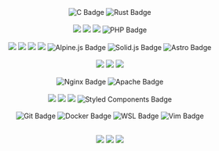 <div align="center">
  <div draggable="false">
     <img src="https://img.shields.io/badge/C-A8B9CC?style=for-the-badge&logo=c&logoColor=white" alt="C Badge">
     <img src="https://img.shields.io/badge/Rust-000000?style=for-the-badge&logo=rust&logoColor=white" alt="Rust Badge">
  </div>

  <br/>
  <div draggable="false">
    <img src="https://img.shields.io/badge/javascript%20-%23F0DB4F.svg?&style=for-the-badge&logo=javascript&logoColor=black"/>
    <img src="https://img.shields.io/badge/typescript%20-%23007ACC.svg?&style=for-the-badge&logo=typescript&logoColor=white"/>
    <img src="https://img.shields.io/badge/python-3670A0?style=for-the-badge&logo=python&logoColor=ffdd54"/>
    <img src="https://img.shields.io/badge/PHP-777BB4?style=for-the-badge&logo=php&logoColor=white" alt="PHP Badge">
  </div>
    
<br/>
  <div draggable="false">
     <img src="https://img.shields.io/badge/node.js%20-%2343853D.svg?&style=for-the-badge&logo=node.js&logoColor=white"/>
    <img src="https://img.shields.io/badge/react%20-%2320232a.svg?&style=for-the-badge&logo=react&logoColor=%2361DAFB"/>
    <img src="https://img.shields.io/badge/next%20-%23000000.svg?&style=for-the-badge&logo=next.js&logoColor=white"/>
    <img src="https://img.shields.io/badge/express%20-%23222222.svg?&style=for-the-badge&logo=express&logoColor=white"/>
    <img src="https://img.shields.io/badge/Alpine.js-8BC0D0?style=for-the-badge&logo=alpinelinux&logoColor=white" alt="Alpine.js Badge">
    <img src="https://img.shields.io/badge/Solid.js-28282A?style=for-the-badge&logo=solid&logoColor=white" alt="Solid.js Badge">
    <img src="https://img.shields.io/badge/Astro-000000?style=for-the-badge&logo=astro&logoColor=white" alt="Astro Badge">
  </div>
<br/>
  <div draggable="false">
    <img src="https://img.shields.io/badge/mysql%20-%2302758F.svg?&style=for-the-badge&logo=mysql&logoColor=white"/>
    <img src="https://img.shields.io/badge/postgresql%20-%23306792.svg?&style=for-the-badge&logo=postgresql&logoColor=white"/>
    <img src="https://img.shields.io/badge/mongodb%20-%2302684A.svg?&style=for-the-badge&logo=mongodb&logoColor=white"/>
  </div>
  <br/>
  <div draggable="false">
    <img src="https://img.shields.io/badge/Nginx-009639?style=for-the-badge&logo=nginx&logoColor=white" alt="Nginx Badge">
    <img src="https://img.shields.io/badge/Apache-D22128?style=for-the-badge&logo=apache&logoColor=white" alt="Apache Badge">
  </div>
  <br/>
  <div draggable="false">
    <img src="https://img.shields.io/badge/html5%20-%23E34F26.svg?&style=for-the-badge&logo=html5&logoColor=white"/>
    <img src="https://img.shields.io/badge/css3%20-%231572B6.svg?&style=for-the-badge&logo=css3&logoColor=white"/>
    <img src="https://img.shields.io/badge/tailwindcss%20-%2338BDF8.svg?&style=for-the-badge&logo=tailwindcss&logoColor=white"/>
    <img src="https://img.shields.io/badge/Styled%20Components-DB7093?style=for-the-badge&logo=styled-components&logoColor=white" alt="Styled Components Badge">
  </div>
    <br />
  <div draggable="false">
    <img src="https://img.shields.io/badge/Git-F05032?style=for-the-badge&logo=git&logoColor=white" alt="Git Badge">
    <img src="https://img.shields.io/badge/Docker-2496ED?style=for-the-badge&logo=docker&logoColor=white" alt="Docker Badge">
    <img src="https://img.shields.io/badge/WSL-0078D6?style=for-the-badge&logo=ubuntu&logoColor=white" alt="WSL Badge">
    <img src="https://img.shields.io/badge/Vim-019733?style=for-the-badge&logo=vim&logoColor=white" alt="Vim Badge">
  </div>

</div>
</br>
<p align="center" draggable="false">
<img src="https://github-readme-stats.vercel.app/api?username=shantoislam6&show_icons=true&theme=transparent&hide_border=true&cache_seconds=21600">
<img src="https://github-readme-stats.vercel.app/api/top-langs/?username=shantoislam6&layout=compact&hide_border=true&theme=transparent&cache_seconds=21600">
<img src="https://github-readme-streak-stats.herokuapp.com?user=shantoislam6&theme=transparent&border_radius=3.4&hide_border=true&cache_seconds=21600">
</p>

